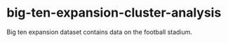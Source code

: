 # big-ten-expansion-cluster-analysis
Big ten expansion dataset contains data on the football stadium. 
